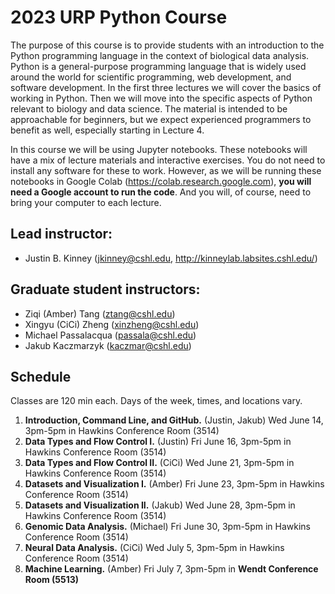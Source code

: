 # 2023 URP Python Course

The purpose of this course is to provide students with an introduction to the Python programming language in the context of biological data analysis. Python is a general-purpose programming language that is widely used around the world for scientific programming, web development, and software development. In the first three lectures we will cover the basics of working in Python. Then we will move into the specific aspects of Python relevant to biology and data science. The material is intended to be approachable for beginners, but we expect experienced programmers to benefit as well, especially starting in Lecture 4. 

In this course we will be using Jupyter notebooks. These notebooks will have a mix of lecture materials and interactive exercises. You do not need to install any software for these to work. However, as we will be running these notebooks in Google Colab (https://colab.research.google.com), **you will need a Google account to run the code**.  And you will, of course, need to bring your computer to each lecture. 

## Lead instructor:
- Justin B. Kinney (jkinney@cshl.edu, http://kinneylab.labsites.cshl.edu/)

## Graduate student instructors:
- Ziqi (Amber) Tang (ztang@cshl.edu)
- Xingyu (CiCi) Zheng (xinzheng@cshl.edu)
- Michael Passalacqua (passala@cshl.edu)
- Jakub Kaczmarzyk (kaczmar@cshl.edu)

## Schedule
Classes are 120 min each. Days of the week, times, and locations vary. 
 
1. **Introduction, Command Line, and GitHub.** (Justin, Jakub) Wed June 14, 3pm-5pm in Hawkins Conference Room (3514)
2. **Data Types and Flow Control I.** (Justin) Fri June 16, 3pm-5pm in Hawkins Conference Room (3514)
3. **Data Types and Flow Control II.** (CiCi) Wed June 21, 3pm-5pm in Hawkins Conference Room (3514)
4. **Datasets and Visualization I.** (Amber) Fri June 23, 3pm-5pm in Hawkins Conference Room (3514)
5. **Datasets and Visualization II.** (Jakub) Wed June 28, 3pm-5pm in Hawkins Conference Room (3514)
6. **Genomic Data Analysis.** (Michael) Fri June 30, 3pm-5pm in Hawkins Conference Room (3514)
7. **Neural Data Analysis.** (CiCi)  Wed July 5, 3pm-5pm in Hawkins Conference Room (3514)
8. **Machine Learning.** (Amber) Fri July 7, 3pm-5pm in **Wendt Conference Room (5513)**
